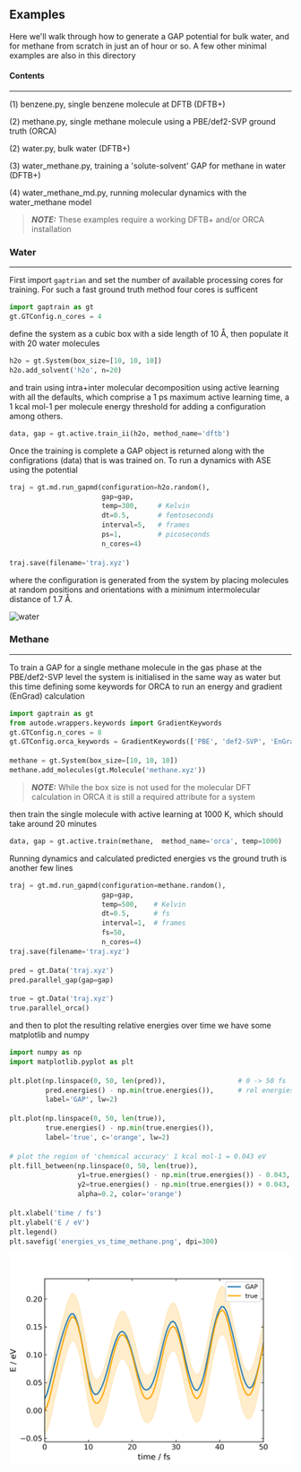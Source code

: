 ## Examples
Here we'll walk through how to generate a GAP potential for bulk water, and for methane 
from scratch in just an of hour or so. A few other minimal examples are also in
 this directory

#### Contents 
***
(1) benzene.py, single benzene molecule at DFTB (DFTB+)

(2) methane.py, single methane molecule using a PBE/def2-SVP ground truth (ORCA)

(2) water.py, bulk water (DFTB+)

(3) water_methane.py, training a 'solute-solvent' GAP for methane in water (DFTB+)

(4) water_methane_md.py, running molecular dynamics with the water_methane model


> **_NOTE:_**  These examples require a working DFTB+ and/or ORCA installation

### Water
***

First import `gaptrian` and set the number of available processing cores for
training. For such a fast ground truth method four cores is sufficent

```python
import gaptrain as gt
gt.GTConfig.n_cores = 4
```

define the system as a cubic box with a side length of 10 Å, then populate it 
with 20 water molecules

```python
h2o = gt.System(box_size=[10, 10, 10])
h2o.add_solvent('h2o', n=20)
```

and train using intra+inter molecular decomposition using active learning with 
all the defaults, which comprise a 1 ps maximum active learning time, a 1 kcal 
mol-1 per molecule energy threshold for adding a configuration among others.

```python
data, gap = gt.active.train_ii(h2o, method_name='dftb')
```

Once the training is complete a GAP object is returned along with the configrations
(data) that is was trained on. To run a dynamics with ASE using the potential 

```python
traj = gt.md.run_gapmd(configuration=h2o.random(),
                       gap=gap,
                       temp=300,     # Kelvin
                       dt=0.5,       # femtoseconds
                       interval=5,   # frames
                       ps=1,         # picoseconds
                       n_cores=4)

traj.save(filename='traj.xyz')
```

where the configuration is generated from the system by placing molecules
at random positions and orientations with a minimum intermolecular distance of
 1.7 Å.


![water](common/dftb_water.gif)


### Methane
***

To train a GAP for a single methane molecule in the gas phase at the PBE/def2-SVP
level the system is initialised in the same way as water but this time defining some
keywords for ORCA to run an energy and gradient (EnGrad) calculation

```python
import gaptrain as gt
from autode.wrappers.keywords import GradientKeywords
gt.GTConfig.n_cores = 8
gt.GTConfig.orca_keywords = GradientKeywords(['PBE', 'def2-SVP', 'EnGrad'])

methane = gt.System(box_size=[10, 10, 10])
methane.add_molecules(gt.Molecule('methane.xyz'))
```

> **_NOTE:_**  While the box size is not used for the molecular DFT calculation in ORCA it is still a required attribute for a system

then train the single molecule with active learning at 1000 K, which should take
around 20 minutes

```python
data, gap = gt.active.train(methane,  method_name='orca', temp=1000)
```

Running dynamics and calculated predicted energies vs the ground truth is another 
few lines

```python
traj = gt.md.run_gapmd(configuration=methane.random(),
                       gap=gap,
                       temp=500,    # Kelvin
                       dt=0.5,      # fs
                       interval=1,  # frames
                       fs=50,
                       n_cores=4)
traj.save(filename='traj.xyz')

pred = gt.Data('traj.xyz')
pred.parallel_gap(gap=gap)

true = gt.Data('traj.xyz')
true.parallel_orca()
```

and then to plot the resulting relative energies over time we have some matplotlib
and numpy 

```python
import numpy as np
import matplotlib.pyplot as plt

plt.plot(np.linspace(0, 50, len(pred)),                  # 0 -> 50 fs
         pred.energies() - np.min(true.energies()),      # rel energies
         label='GAP', lw=2)

plt.plot(np.linspace(0, 50, len(true)),
         true.energies() - np.min(true.energies()),
         label='true', c='orange', lw=2)

# plot the region of 'chemical accuracy' 1 kcal mol-1 = 0.043 eV
plt.fill_between(np.linspace(0, 50, len(true)),
                 y1=true.energies() - np.min(true.energies()) - 0.043,
                 y2=true.energies() - np.min(true.energies()) + 0.043,
                 alpha=0.2, color='orange')

plt.xlabel('time / fs')
plt.ylabel('E / eV')
plt.legend()
plt.savefig('energies_vs_time_methane.png', dpi=300)
```

<img src="common/energies_vs_time_methane.png" width="640">
